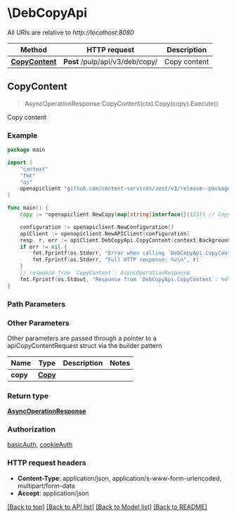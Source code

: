 # \DebCopyApi

All URIs are relative to *http://localhost:8080*

Method | HTTP request | Description
------------- | ------------- | -------------
[**CopyContent**](DebCopyApi.md#CopyContent) | **Post** /pulp/api/v3/deb/copy/ | Copy content



## CopyContent

> AsyncOperationResponse CopyContent(ctx).Copy(copy).Execute()

Copy content



### Example

```go
package main

import (
    "context"
    "fmt"
    "os"
    openapiclient "github.com/content-services/zest/v3/release--package-name&#x3D;zest"
)

func main() {
    copy := *openapiclient.NewCopy(map[string]interface{}(123)) // Copy | 

    configuration := openapiclient.NewConfiguration()
    apiClient := openapiclient.NewAPIClient(configuration)
    resp, r, err := apiClient.DebCopyApi.CopyContent(context.Background()).Copy(copy).Execute()
    if err != nil {
        fmt.Fprintf(os.Stderr, "Error when calling `DebCopyApi.CopyContent``: %v\n", err)
        fmt.Fprintf(os.Stderr, "Full HTTP response: %v\n", r)
    }
    // response from `CopyContent`: AsyncOperationResponse
    fmt.Fprintf(os.Stdout, "Response from `DebCopyApi.CopyContent`: %v\n", resp)
}
```

### Path Parameters



### Other Parameters

Other parameters are passed through a pointer to a apiCopyContentRequest struct via the builder pattern


Name | Type | Description  | Notes
------------- | ------------- | ------------- | -------------
 **copy** | [**Copy**](Copy.md) |  | 

### Return type

[**AsyncOperationResponse**](AsyncOperationResponse.md)

### Authorization

[basicAuth](../README.md#basicAuth), [cookieAuth](../README.md#cookieAuth)

### HTTP request headers

- **Content-Type**: application/json, application/x-www-form-urlencoded, multipart/form-data
- **Accept**: application/json

[[Back to top]](#) [[Back to API list]](../README.md#documentation-for-api-endpoints)
[[Back to Model list]](../README.md#documentation-for-models)
[[Back to README]](../README.md)

